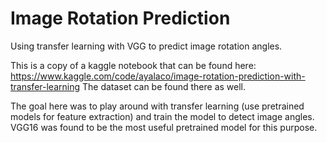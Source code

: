 # Image Rotation Prediction
Using transfer learning with VGG to predict image rotation angles.

This is a copy of a kaggle notebook that can be found here:
https://www.kaggle.com/code/ayalaco/image-rotation-prediction-with-transfer-learning
The dataset can be found there as well.

The goal here was to play around with transfer learning (use pretrained models for feature extraction) and train the model to detect image angles. 
VGG16 was found to be the most useful pretrained model for this purpose.

